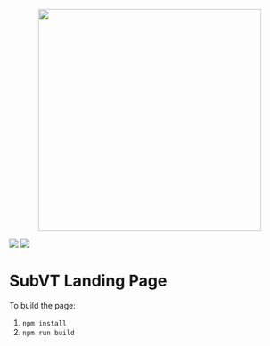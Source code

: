 <p align="center">
	<img width="400" src="https://raw.githubusercontent.com/helikon-labs/subvt/main/assets/design/logo/subvt_logo_blue.png">
</p>

![](https://github.com/helikon-labs/subvt-backend/actions/workflows/rust_checks.yml/badge.svg)
![](https://github.com/helikon-labs/subvt-backend/actions/workflows/release.yml/badge.svg)

# SubVT Landing Page

To build the page:
1. `npm install`
2. `npm run build`
